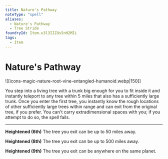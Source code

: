 ```yaml
---
title: Nature's Pathway
noteType: "spell"
aliases:
  - Nature's Pathway
  - Tree Stride
foundryId: Item.u3l3IIZUs5nH2MIi
tags:
  - Item
---
```


# Nature's Pathway
![[icons-magic-nature-root-vine-entangled-humanoid.webp|150]]

You step into a living tree with a trunk big enough for you to fit inside it and instantly teleport to any tree within 5 miles that also has a sufficiently large trunk. Once you enter the first tree, you instantly know the rough locations of other sufficiently large trees within range and can exit from the original tree, if you prefer. You can't carry extradimensional spaces with you; if you attempt to do so, the spell fails.

* * *

**Heightened (6th)** The tree you exit can be up to 50 miles away.

**Heightened (8th)** The tree you exit can be up to 500 miles away.

**Heightened (9th)** The tree you exit can be anywhere on the same planet.
